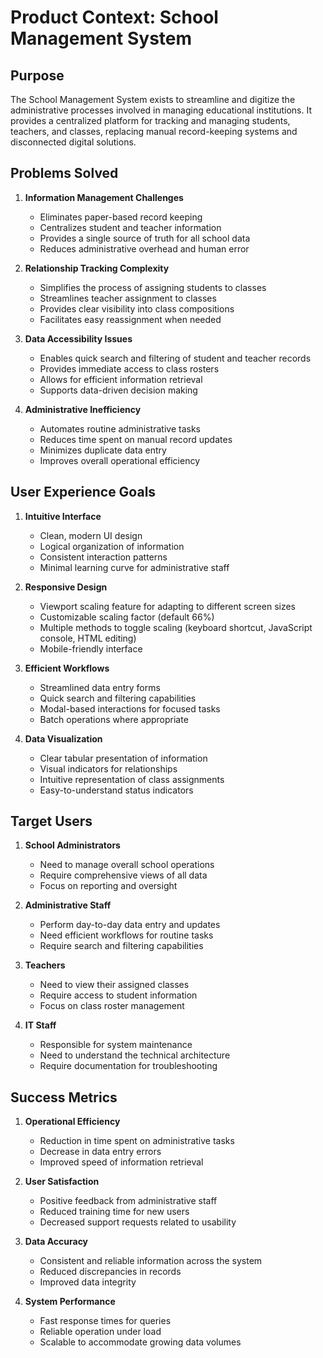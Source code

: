 # Product Context: School Management System

## Purpose

The School Management System exists to streamline and digitize the administrative processes involved in managing educational institutions. It provides a centralized platform for tracking and managing students, teachers, and classes, replacing manual record-keeping systems and disconnected digital solutions.

## Problems Solved

1. **Information Management Challenges**
   - Eliminates paper-based record keeping
   - Centralizes student and teacher information
   - Provides a single source of truth for all school data
   - Reduces administrative overhead and human error

2. **Relationship Tracking Complexity**
   - Simplifies the process of assigning students to classes
   - Streamlines teacher assignment to classes
   - Provides clear visibility into class compositions
   - Facilitates easy reassignment when needed

3. **Data Accessibility Issues**
   - Enables quick search and filtering of student and teacher records
   - Provides immediate access to class rosters
   - Allows for efficient information retrieval
   - Supports data-driven decision making

4. **Administrative Inefficiency**
   - Automates routine administrative tasks
   - Reduces time spent on manual record updates
   - Minimizes duplicate data entry
   - Improves overall operational efficiency

## User Experience Goals

1. **Intuitive Interface**
   - Clean, modern UI design
   - Logical organization of information
   - Consistent interaction patterns
   - Minimal learning curve for administrative staff

2. **Responsive Design**
   - Viewport scaling feature for adapting to different screen sizes
   - Customizable scaling factor (default 66%)
   - Multiple methods to toggle scaling (keyboard shortcut, JavaScript console, HTML editing)
   - Mobile-friendly interface

3. **Efficient Workflows**
   - Streamlined data entry forms
   - Quick search and filtering capabilities
   - Modal-based interactions for focused tasks
   - Batch operations where appropriate

4. **Data Visualization**
   - Clear tabular presentation of information
   - Visual indicators for relationships
   - Intuitive representation of class assignments
   - Easy-to-understand status indicators

## Target Users

1. **School Administrators**
   - Need to manage overall school operations
   - Require comprehensive views of all data
   - Focus on reporting and oversight

2. **Administrative Staff**
   - Perform day-to-day data entry and updates
   - Need efficient workflows for routine tasks
   - Require search and filtering capabilities

3. **Teachers**
   - Need to view their assigned classes
   - Require access to student information
   - Focus on class roster management

4. **IT Staff**
   - Responsible for system maintenance
   - Need to understand the technical architecture
   - Require documentation for troubleshooting

## Success Metrics

1. **Operational Efficiency**
   - Reduction in time spent on administrative tasks
   - Decrease in data entry errors
   - Improved speed of information retrieval

2. **User Satisfaction**
   - Positive feedback from administrative staff
   - Reduced training time for new users
   - Decreased support requests related to usability

3. **Data Accuracy**
   - Consistent and reliable information across the system
   - Reduced discrepancies in records
   - Improved data integrity

4. **System Performance**
   - Fast response times for queries
   - Reliable operation under load
   - Scalable to accommodate growing data volumes
